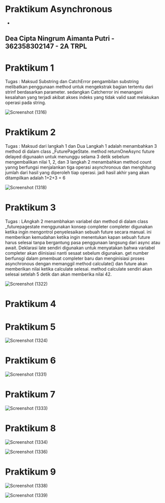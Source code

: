 # Praktikum Asynchronous 
-
Dea Cipta Ningrum Aimanta Putri - 362358302147 - 2A TRPL 
-

# Praktikum 1 
Tugas : Maksud Substring dan CatchError 
pengambilan substring melibatkan penggunaan method untuk mengekstrak bagian tertentu dari strinf berdasarkan parameter. sedangkan Catcherror ini menangani kesalahan  yang terjadi akibat akses indeks yang tidak valid saat melakukan operasi pada string. 

![Screenshot (1316)](https://github.com/user-attachments/assets/47bc33a2-a367-4099-b3df-d86b5fb4f179)

# Praktikum 2
Tugas : Maksud dari langkah 1 dan Dua
Langkah 1 adalah menambahkan 3 method di dalam class _FuturePageState. 
method returnOneAsync future delayed digunaakn untuk menunggu selama 3 detik sebelum mengembalikan nilai 1, 2, dan 3
langkah 2 menambahkan method count yanng berfungsi menjalankan tiga operasi asynchronous dan menghitung jumlah dari hasil yang diperoleh tiap operasi. jadi hasil akhir yang akan ditampilkan adalah 1+2+3 = 6

![Screenshot (1318)](https://github.com/user-attachments/assets/57b696fc-d889-41f9-ac27-1ca007e08dc8)

# Praktikum 3
Tugas : LAngkah 2 menambhakan variabel dan method di dalam class _futurepagestate menggunakan konsep completer
completer digunakan ketika ingin mengontrol penyelesaikan sebuah future secara manual. ini memberikan kemudahan ketika ingin menentukan kapan sebuah future harus selesai tanpa bergantung pasa penggunaan langsung dari async atau await. Deklarasi late sendiri digunakan untuk menyatakan bahwa variabel completer akan diinisiasi nanti sesaat sebelum digunakan. 
get number berfunsgi dalam pmembuat completer baru dan menginisiasi proses asynchronous dengan  memanggil method calculate() dan future akan memberikan nilai ketika calculate selesai.
method calculate sendiri akan selesai setelah 5 detik dan akan memberika nilai 42.

![Screenshot (1322)](https://github.com/user-attachments/assets/92f8b68b-c743-46bd-8aab-08c117607b4d)

# Praktikum 4 

# Praktikum 5

![Screenshot (1324)](https://github.com/user-attachments/assets/f2b9f3e6-20c1-45c0-990e-5b29da3b960f)

# Praktikum 6 

![Screenshot (1331)](https://github.com/user-attachments/assets/ee45591b-c237-4aa6-b5d9-a36327b348a1)

# Praktikum 7

![Screenshot (1333)](https://github.com/user-attachments/assets/2d72514a-fc0a-4187-a04f-e820b9022c7c)

# Praktikum 8 

![Screenshot (1334)](https://github.com/user-attachments/assets/90c3c839-08bf-4951-a940-62aba267e4e5)

![Screenshot (1336)](https://github.com/user-attachments/assets/c02bedaf-0381-4bbd-ade4-023e3f50d2ce)

# Praktikum 9 

![Screenshot (1338)](https://github.com/user-attachments/assets/90c69675-b154-4cb0-b44c-d76b908c302b)

![Screenshot (1339)](https://github.com/user-attachments/assets/44ed6da6-4c85-46c0-b606-dc0f84e0a387)




